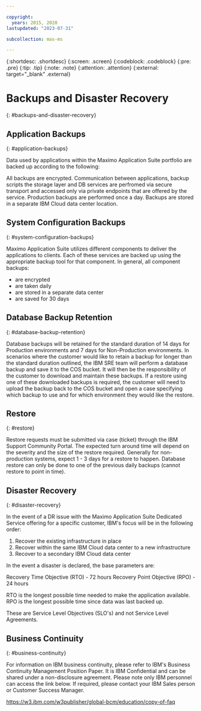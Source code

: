 ```yaml
---

copyright:
  years: 2015, 2020
lastupdated: "2023-07-31"

subcollection: mas-ms

---
```


{:shortdesc: .shortdesc}
{:screen: .screen}
{:codeblock: .codeblock}
{:pre: .pre}
{:tip: .tip}
{:note: .note}
{:attention: .attention}
{:external: target="_blank" .external}

# Backups and Disaster Recovery
{: #backups-and-disaster-recovery}

## Application Backups
{: #application-backups}

Data used by applications within the Maximo Application Suite portfolio are backed up according to the following:

All backups are encrypted. Communication between applications, backup scripts the storage layer and DB services are perfromed via secure transport and accessed only via private endpoints that are offered by the service. Production backups are performed once a day. Backups are stored in a separate IBM Cloud data center location.

## System Configuration Backups
{: #system-configuration-backups}

Maximo Application Suite utilizes different components to deliver the applications to clients.  Each of these services are backed up using the appropriate backup tool for that component.  In general, all component backups:

* are encrypted
* are taken daily
* are stored in a separate data center
* are saved for 30 days

## Database Backup Retention
{: #database-backup-retention}

Database backups will be retained for the standard duration of 14 days for Production environments and 7 days for Non-Production environments. In scenarios where the customer would like to retain a backup for longer than the standard duration outlined, the IBM SRE team will perform a database backup and save it to the COS bucket. It will then be the responsibility of the customer to download and maintain these backups. If a restore using one of these downloaded backups is required, the customer will need to upload the backup back to the COS bucket and open a case specifying which backup to use and for which environment they would like the restore.

## Restore
{: #restore}

Restore requests must be submitted via case (ticket) through the IBM Support Community Portal.  The expected turn around time will depend on the severity and the size of the restore required.  Generally for non-production systems, expect 1 - 3 days for a restore to happen. Database restore can only be done to one of the previous daily backups (cannot restore to point in time).

## Disaster Recovery
{: #disaster-recovery}

In the event of a DR issue with the Maximo Application Suite Dedicated Service offering for a specific customer, IBM's focus will be in the following order:

1. Recover the existing infrastructure in place
2. Recover within the same IBM Cloud data center to a new infrastructure
3. Recover to a secondary IBM Cloud data center

In the event a disaster is declared, the base parameters are:

Recovery Time Objective (RTO)  - 72 hours
Recovery Point Objective (RPO) - 24 hours

RTO is the longest possible time needed to make the application available.
RPO is the longest possible time since data was last backed up.

These are Service Level Objectives (SLO's) and not Service Level Agreements.

## Business Continuity
{: #business-continuity}

For information on IBM business continuity, please refer to IBM's Business Continuity Management Position Paper. It is IBM Confidential and can be shared under a non-disclosure agreement.  Please note only IBM personnel can access the link below.  If required, please contact your IBM Sales person or Customer Success Manager.

https://w3.ibm.com/w3publisher/global-bcm/education/copy-of-faq
